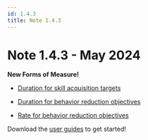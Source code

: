 ```yaml
---
id: 1.4.3
title: Note 1.4.3
---
```


# Note 1.4.3 - May 2024

**New Forms of Measure!**

- [Duration for skill acquisition targets](../CarePlan/FormsOfMeasure.md/#duration)

- [Duration for behavior reduction objectives](../CarePlan/FormsOfMeasure.md/#duration-1)

- [Rate for behavior reduction objectives](../CarePlan/FormsOfMeasure.md/#rate)

Download the [user guides](../CarePlan/FormsOfMeasure.md/#user-guides) to get started!